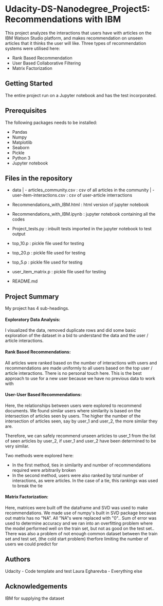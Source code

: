 # Udacity-DS-Nanodegree_Project5: Recommendations with IBM
 
This project analyzes the interactions that users have with articles on the IBM Watson Studio platform, and makes recommendation on unseen articles that it thinks the user will like. Three types of recommendation systems were utilised here:
 - Rank Based Recommendation
 - User Based Collaborative Filtering
 - Matrix Factorization


## Getting Started

The entire project run on a Jupyter notebook and has the test incorporated.


## Prerequisites

The following packages needs to be installed:
- Pandas
- Numpy
- Matplotlib
- Seaborn
- Pickle
- Python 3
- Jupyter notebook


## Files in the repository

- data
    | - articles_community.csv : csv of all articles in the community
    | - user-item-interactions.csv : csv of user-article interractions
    
- Recommendations_with_IBM.html : html version of jupyter notebook

- Recommendations_with_IBM.ipynb : jupyter notebook containing all the codes

- Project_tests.py : inbuilt tests imported in the jupyter notebook to test output

- top_10.p : pickle file used for testing

- top_20.p : pickle file used for testing

- top_5.p : pickle file used for testing

- user_item_matrix.p : pickle file used for testing

- README.md


## Project Summary

My project has 4 sub-headings.

#### Exploratory Data Analysis:
I visualized the data, removed duplicate rows and did some basic exploration of the dataset in a bid to understand the data and the user / article interactions.

#### Rank Based Recommendations:
All articles were ranked based on the number of interactions with users and recommendations are made uniformly to all users based on the top user / article interactions. There is no personal touch here. This is the best approach to use for a new user because we have no previous data to work with

#### User-User Based Recommendations:
Here, the relationships between users were explored to recommend documents. We found similar users where similarity is based on the intersection of articles seen by users. The higher the number of the intersection of articles seen, say by user_1 and user_2, the more similar they are.

Therefore, we can safely recommend unseen articles to user_1 from the list of seen articles by user_2, if user_1 and user_2 have been determined to be very similar.

Two methods were explored here:
- In the first method, ties in similarity and number of recommendations required were arbitrarily broken
- In the second method, users were also ranked by total number of interactions, as were articles. In the case of a tie, this rankings was used to break the tie

#### Matrix Factorization:
Here, matrices were built off the dataframe and SVD was used to make recommendations. We made use of numpy's built in SVD package because out matrix has no "NA". All "NA"s were replaced with "0"..
Sum of error was used to determine accuracy and we ran into an overfitting problem where the model performed well on the train set, but not as good on the test set..
There was also a problem of not enough common dataset between the train set and test set, (the cold start problem) therfore limiting the number of users we could predict for


## Authors

Udacity - Code template and test
Laura Egharevba - Everything else


## Acknowledgements

IBM for supplying the dataset
